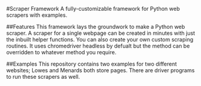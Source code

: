 #Scraper Framework
A fully-customizable framework for Python web scrapers with examples.

##Features 
This framework lays the groundwork to make a Python web scraper. A scraper for a single webpage can be created in minutes with just the inbuilt helper functions. You can also create your own custom scraping routines.
It uses chromedriver headless by defualt but the method can be overridden to whatever method you require.

##Examples 
This repository contains two examples for two different websites; Lowes and Menards both store pages. There are driver programs to run these scrapers as well. 